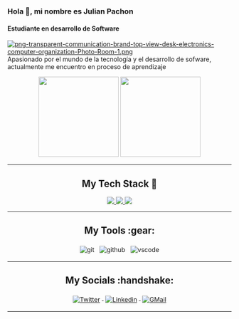 ### Hola 👋, mi nombre es Julian Pachon

#### Estudiante en desarrollo de Software
[![png-transparent-communication-brand-top-view-desk-electronics-computer-organization-Photo-Room-1.png](https://i.postimg.cc/zD2HDwTb/png-transparent-communication-brand-top-view-desk-electronics-computer-organization-Photo-Room-1.png)](https://postimg.cc/nM7h0DRp)
Apasionado por el mundo de la tecnología y el desarrollo de sofware, actualmente me encuentro en proceso de aprendizaje


<div align="center">
  <img height="180em" src="https://github-readme-stats.vercel.app/api?username=juliantm&show_icons=true&theme=dracula&include_all_commits=true&count_private=true"/>
  <img height="180em" src="https://github-readme-stats.vercel.app/api/top-langs/?username=juliantm&layout=compact&langs_count=7&theme=dracula"/>
</div>

---
<!-- Badges used from https://github.com/klaasnicolaas/ColoredBadges -->
<h2 align="center">My Tech Stack 🧰</h2>
<p align="center">
<a href="#">
<img src="https://raw.githubusercontent.com/klaasnicolaas/ColoredBadges/master/svg/dev/languages/html.svg">
</a>
<a href="#">
<img src="https://raw.githubusercontent.com/klaasnicolaas/ColoredBadges/master/svg/dev/languages/css3.svg">
</a>
<a href="#">
<img src="https://raw.githubusercontent.com/klaasnicolaas/ColoredBadges/master/svg/dev/languages/js.svg">
</a>
</p>

---

<h2 align="center">My Tools :gear: </h2>
<p align="center">
<img src="https://raw.githubusercontent.com/klaasnicolaas/ColoredBadges/prod/svg/dev/tools/git.svg" alt="git" style="vertical-align:top; margin:4px">
</a>
<img src="https://raw.githubusercontent.com/klaasnicolaas/ColoredBadges/prod/svg/dev/services/github.svg" alt="github" style="vertical-align:top; margin:4px">
</a>
<img src="https://raw.githubusercontent.com/klaasnicolaas/ColoredBadges/master/svg/dev/tools/visualstudio_code.svg" alt="vscode" style="vertical-align:top; margin:4px">
</a>
</p>

---

<h2 align="center">My Socials :handshake: </h2>
<p align="center">
<a href="https://twitter.com/Julian_TM99">
<img src="https://raw.githubusercontent.com/klaasnicolaas/ColoredBadges/master/svg/social/twitter.svg" alt="Twitter" style="vertical-align:top; margin:4px">
</a>
<a href="https://www.linkedin.com/in/julian-pachón-78ab9b193/">
<img src="https://raw.githubusercontent.com/klaasnicolaas/ColoredBadges/master/svg/social/linkedin.svg" alt="Linkedin" style="vertical-align:top; margin:4px">
</a>
<a href="mailto:jpachonl99@gmail.com">
<img src="https://raw.githubusercontent.com/klaasnicolaas/ColoredBadges/prod/svg/social/gmail.svg" alt="GMail" style="vertical-align:top; margin:4px">
</a>
</p>

---
